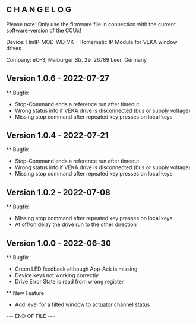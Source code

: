 C H A N G E L O G
-----------------

Please note: Only use the firmware file in connection with the current software-version of the CCUx!

Device:      HmIP-MOD-WD-VK - Homematic IP Module for VEKA window drives

Company:     eQ-3, Maiburger Str. 29, 26789 Leer, Germany



Version 1.0.6 - 2022-07-27
--------------------------------------------------------------

** Bugfix
   * Stop-Command ends a reference run after timeout
   * Wrong status info if VEKA drive is disconnected (bus or supply voltage)
   * Missing stop command after repeated key presses on local keys



Version 1.0.4 - 2022-07-21
--------------------------------------------------------------

** Bugfix
   * Stop-Command ends a reference run after timeout
   * Wrong status info if VEKA drive is disconnected (bus or supply voltage)
   * Missing stop command after repeated key presses on local keys



Version 1.0.2 - 2022-07-08
--------------------------------------------------------------

** Bugfix
   * Missing stop command after repeated key presses on local keys
   * At off/on delay the drive run to the other direction



Version 1.0.0 - 2022-06-30
--------------------------------------------------------------

** Bugfix
   * Green LED feedback although App-Ack is missing
   * Device keys not working correctly
   * Drive Error State is read from wrong register

** New Feature
   * Add level for a tilted window to actuator channel status



--- END OF FILE ---
